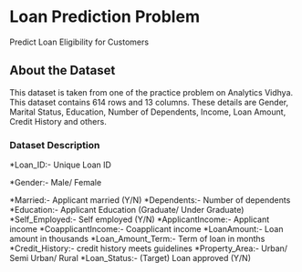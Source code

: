 # Loan Prediction Problem 

Predict Loan Eligibility for Customers

## About the Dataset
This dataset is taken from one of the practice problem on Analytics Vidhya. This dataset contains 614 rows and 13 columns. These details are Gender, Marital Status, Education, Number of Dependents, Income, Loan Amount, Credit History and others.
### Dataset Description
*Loan_ID:- Unique Loan ID

*Gender:-	Male/ Female

*Married:-	Applicant married (Y/N)
*Dependents:-	Number of dependents
*Education:-	Applicant Education (Graduate/ Under Graduate)
*Self_Employed:-	Self employed (Y/N)
*ApplicantIncome:-	Applicant income
*CoapplicantIncome:-	Coapplicant income
*LoanAmount:-	Loan amount in thousands
*Loan_Amount_Term:-	Term of loan in months
*Credit_History:-	credit history meets guidelines
*Property_Area:-	Urban/ Semi Urban/ Rural
*Loan_Status:-	(Target) Loan approved (Y/N)
